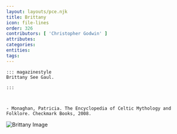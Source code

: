 ```yaml
---
layout: layouts/pce.njk
title: Brittany
icon: file-lines
order: 326
contributors: [ 'Christopher Godwin' ]
attributes:
categories:
entities:
tags:
---
```

``` tab [group1:Info]
::: magazinestyle
Brittany See Gaul.

:::
```
``` tab [group1:Attributes]
```
``` tab [group1:Entities]
```
``` tab [group1:Sources]
- Monaghan, Patricia. The Encyclopedia of Celtic Mythology and Folklore. Checkmark Books, 2008.
```
![Brittany Image](['https://upload.wikimedia.org/wikipedia/commons/thumb/1/18/Satellite_picture_of_Brittany_-_NASA%2C_2002.jpg/1200px-Satellite_picture_of_Brittany_-_NASA%2C_2002.jpg'])
